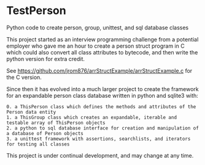 # TestPerson
Python code to create person, group, unittest, and sql database classes

This project started as an interview programming challenge from a potential employer 
who gave me an hour to create a person struct program in C which could also convert all 
class attributes to bytecode, and then write the python version for extra credit. 

See https://github.com/jrom876/arrStructExample/arrStructExample.c for the C version.

Since then it has evolved into a much larger project to create the framework for an expandable 
person class database written in python and sqlite3 with:
    
    0. a ThisPerson class which defines the methods and attributes of the Person data entity
    1. a ThisGroup class which creates an expandable, iterable and testable array of ThisPerson objects
    2. a python to sql database interface for creation and manipulation of a database of Person objects
    3. a unittest framework with assertions, searchlists, and iterators for testing all classes
    
This project is under continual development, and may change at any time.

